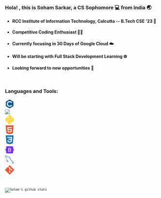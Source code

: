 ### Hola! , this is Soham Sarkar, a CS Sophomore 💻 from India 🌏

- #### RCC Institute of Information Technology, Calcutta -- B.Tech CSE '23 🏫
- #### Competitive Coding Enthusiast 👨‍💻
- #### Currently focusing in 30 Days of Google Cloud ☁️
- #### Will be starting with Full Stack Development Learning 🌐
- #### Looking forward to new opportunities 🚪

<br>

### Languages and Tools:

<code><img height="30" src="https://github.com/devicons/devicon/blob/master/icons/c/c-plain.svg"><code>
<code><img height="30" src="https://github.com/konpa/devicon/blob/master/icons/cplusplus/cplusplus-plain.svg"><code>
<code><img height="30" src="https://github.com/devicons/devicon/blob/master/icons/python/python-plain.svg"></code>
<code><img height="30" src="https://github.com/devicons/devicon/blob/master/icons/html5/html5-plain.svg"></code>
<code><img height="30" src="https://github.com/devicons/devicon/blob/master/icons/css3/css3-plain.svg"></code>
<code><img height="30" src="https://github.com/devicons/devicon/blob/master/icons/bootstrap/bootstrap-plain.svg"></code>
<code><img height="30" src="https://github.com/devicons/devicon/blob/master/icons/mysql/mysql-plain.svg"></code>
<code><img height="30" src="https://github.com/devicons/devicon/blob/master/icons/git/git-plain.svg"></code>
  

![Soham's github stats](https://github-readme-stats.vercel.app/api?username=soh-sarkar&show_icons=true&hide_border=true)
